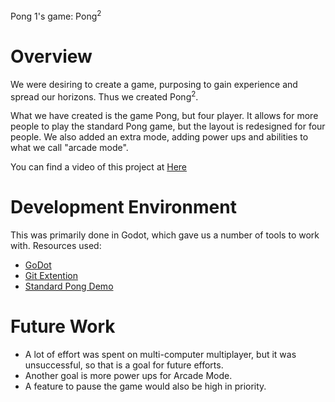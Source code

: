 Pong 1's game: Pong<sup>2</sup>
# Overview

We were desiring to create a game, purposing to gain experience and spread our horizons. 
Thus we created Pong<sup>2</sup>.

What we have created is the game Pong, but four player. It allows for more people to play the standard 
Pong game, but the layout is redesigned for four people. We also added an extra mode, adding power ups
and abilities to what we call "arcade mode". 

You can find a video of this project at [Here](https://www.youtube.com/watch?v=dQw4w9WgXcQ)


# Development Environment

This was primarily done in Godot, which gave us a number of tools to work with. 
Resources used:
- [GoDot](https://godotengine.org/)
- [Git Extention](https://godotengine.org/asset-library/asset/1581)
- [Standard Pong Demo](https://www.youtube.com/watch?v=kr1BoEbuveI)


# Future Work

* A lot of effort was spent on multi-computer multiplayer, but it was unsuccessful, so that is a goal for future efforts.
* Another goal is more power ups for Arcade Mode.
* A feature to pause the game would also be high in priority.
